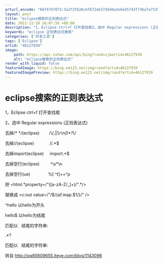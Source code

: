 ```yaml
---
arturl_encode: "6874747073:3a2f2f626c6f672e6373646e2e6e65742f736a7a7335353930:2f61727469636c652f64657461696c732f3436313237393339"
layout: post
title: "eclipse搜索的正则表达式"
date: 2021-12-20 16:07:59 +08:00
description: "1，Eclipse ctrl+f 打开查找框2，选中 Regular expressions (正则"
keywords: "eclipse 正则表达式搜索"
categories: ['开发工具']
tags: ['Eclipse']
artid: "46127939"
image:
    path: https://api.vvhan.com/api/bing?rand=sj&artid=46127939
    alt: "eclipse搜索的正则表达式"
render_with_liquid: false
featuredImage: https://bing.ee123.net/img/rand?artid=46127939
featuredImagePreview: https://bing.ee123.net/img/rand?artid=46127939
---
```


# eclipse搜索的正则表达式

1，Eclipse ctrl+f 打开查找框
  
2，选中 Regular expressions (正则表达式)
  
  
去掉/\* \*/(eclipse)        /\\*(.|[\r\n])\*?\\*/
  
去掉//(eclipse)             //.\*$
  
去掉import(eclipse)     import.\*$
  
去掉空行(eclipse)         ^\s\*\n
  
去掉空行(ue)               %[ ^t]++^p
  
  
把 <html.\*property=/"([a-zA-Z/\_]+)/".\*/>
  
替换成 <c:out value=/"/$/{af.map.$1/}/" />
  
  
^hello 以hello为开头
  
hello$ 以hello为结尾
  
  
匹配以   </title> 结尾的字符串:
  
.\*? </title>
  
  
匹配以   <title> 开头的字符串:
  
<title> .\*
  
  
匹配以   <title> 开头 </title> 结尾的字符串:
  

<title> .\*? </title>

转自
<http://qq85609655.iteye.com/blog/1143096>